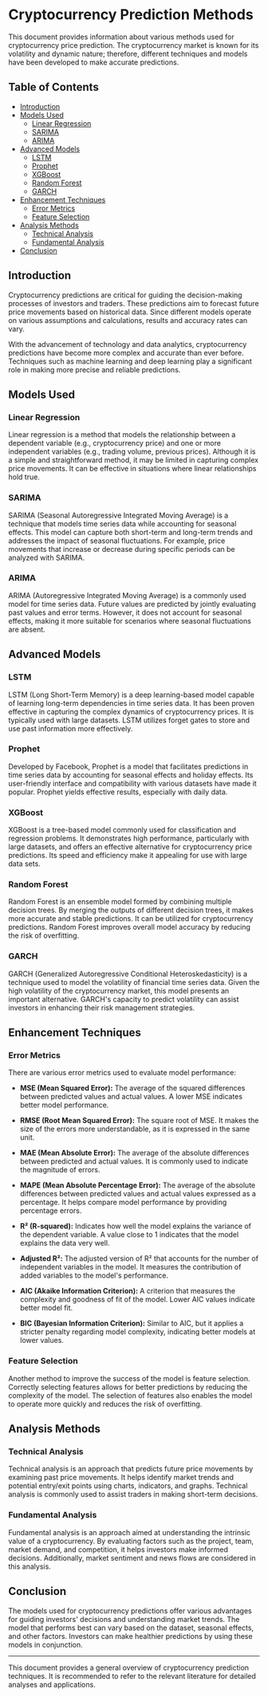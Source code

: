 # Cryptocurrency Prediction Methods

This document provides information about various methods used for cryptocurrency price prediction. The cryptocurrency market is known for its volatility and dynamic nature; therefore, different techniques and models have been developed to make accurate predictions.

## Table of Contents

- [Introduction](#introduction)
- [Models Used](#models-used)
  - [Linear Regression](#linear-regression)
  - [SARIMA](#sarima)
  - [ARIMA](#arima)
- [Advanced Models](#advanced-models)
  - [LSTM](#lstm)
  - [Prophet](#prophet)
  - [XGBoost](#xgboost)
  - [Random Forest](#random-forest)
  - [GARCH](#garch)
- [Enhancement Techniques](#enhancement-techniques)
  - [Error Metrics](#error-metrics)
  - [Feature Selection](#feature-selection)
- [Analysis Methods](#analysis-methods)
  - [Technical Analysis](#technical-analysis)
  - [Fundamental Analysis](#fundamental-analysis)
- [Conclusion](#conclusion)

## Introduction

Cryptocurrency predictions are critical for guiding the decision-making processes of investors and traders. These predictions aim to forecast future price movements based on historical data. Since different models operate on various assumptions and calculations, results and accuracy rates can vary.

With the advancement of technology and data analytics, cryptocurrency predictions have become more complex and accurate than ever before. Techniques such as machine learning and deep learning play a significant role in making more precise and reliable predictions.

## Models Used

### Linear Regression

Linear regression is a method that models the relationship between a dependent variable (e.g., cryptocurrency price) and one or more independent variables (e.g., trading volume, previous prices). Although it is a simple and straightforward method, it may be limited in capturing complex price movements. It can be effective in situations where linear relationships hold true.

### SARIMA

SARIMA (Seasonal Autoregressive Integrated Moving Average) is a technique that models time series data while accounting for seasonal effects. This model can capture both short-term and long-term trends and addresses the impact of seasonal fluctuations. For example, price movements that increase or decrease during specific periods can be analyzed with SARIMA.

### ARIMA

ARIMA (Autoregressive Integrated Moving Average) is a commonly used model for time series data. Future values are predicted by jointly evaluating past values and error terms. However, it does not account for seasonal effects, making it more suitable for scenarios where seasonal fluctuations are absent.

## Advanced Models

### LSTM

LSTM (Long Short-Term Memory) is a deep learning-based model capable of learning long-term dependencies in time series data. It has been proven effective in capturing the complex dynamics of cryptocurrency prices. It is typically used with large datasets. LSTM utilizes forget gates to store and use past information more effectively.

### Prophet

Developed by Facebook, Prophet is a model that facilitates predictions in time series data by accounting for seasonal effects and holiday effects. Its user-friendly interface and compatibility with various datasets have made it popular. Prophet yields effective results, especially with daily data.

### XGBoost

XGBoost is a tree-based model commonly used for classification and regression problems. It demonstrates high performance, particularly with large datasets, and offers an effective alternative for cryptocurrency price predictions. Its speed and efficiency make it appealing for use with large data sets.

### Random Forest

Random Forest is an ensemble model formed by combining multiple decision trees. By merging the outputs of different decision trees, it makes more accurate and stable predictions. It can be utilized for cryptocurrency predictions. Random Forest improves overall model accuracy by reducing the risk of overfitting.

### GARCH

GARCH (Generalized Autoregressive Conditional Heteroskedasticity) is a technique used to model the volatility of financial time series data. Given the high volatility of the cryptocurrency market, this model presents an important alternative. GARCH's capacity to predict volatility can assist investors in enhancing their risk management strategies.

## Enhancement Techniques

### Error Metrics

There are various error metrics used to evaluate model performance:

- **MSE (Mean Squared Error):** The average of the squared differences between predicted values and actual values. A lower MSE indicates better model performance.
  
- **RMSE (Root Mean Squared Error):** The square root of MSE. It makes the size of the errors more understandable, as it is expressed in the same unit.

- **MAE (Mean Absolute Error):** The average of the absolute differences between predicted and actual values. It is commonly used to indicate the magnitude of errors.

- **MAPE (Mean Absolute Percentage Error):** The average of the absolute differences between predicted values and actual values expressed as a percentage. It helps compare model performance by providing percentage errors.

- **R² (R-squared):** Indicates how well the model explains the variance of the dependent variable. A value close to 1 indicates that the model explains the data very well.

- **Adjusted R²:** The adjusted version of R² that accounts for the number of independent variables in the model. It measures the contribution of added variables to the model's performance.

- **AIC (Akaike Information Criterion):** A criterion that measures the complexity and goodness of fit of the model. Lower AIC values indicate better model fit.

- **BIC (Bayesian Information Criterion):** Similar to AIC, but it applies a stricter penalty regarding model complexity, indicating better models at lower values.

### Feature Selection

Another method to improve the success of the model is feature selection. Correctly selecting features allows for better predictions by reducing the complexity of the model. The selection of features also enables the model to operate more quickly and reduces the risk of overfitting.

## Analysis Methods

### Technical Analysis

Technical analysis is an approach that predicts future price movements by examining past price movements. It helps identify market trends and potential entry/exit points using charts, indicators, and graphs. Technical analysis is commonly used to assist traders in making short-term decisions.

### Fundamental Analysis

Fundamental analysis is an approach aimed at understanding the intrinsic value of a cryptocurrency. By evaluating factors such as the project, team, market demand, and competition, it helps investors make informed decisions. Additionally, market sentiment and news flows are considered in this analysis.

## Conclusion

The models used for cryptocurrency predictions offer various advantages for guiding investors' decisions and understanding market trends. The model that performs best can vary based on the dataset, seasonal effects, and other factors. Investors can make healthier predictions by using these models in conjunction.

---
This document provides a general overview of cryptocurrency prediction techniques. It is recommended to refer to the relevant literature for detailed analyses and applications.
